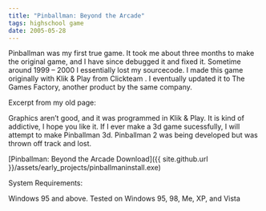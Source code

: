 ```yaml
---
title: "Pinballman: Beyond the Arcade"
tags: highschool game
date: 2005-05-28
---
```

Pinballman was my first true game.  It took me about three months to make the original game, and I have since debugged it and fixed it.  Sometime around 1999 – 2000 I essentially lost my sourcecode.  I made this game originally with Klik & Play from Clickteam .  I eventually updated it to The Games Factory, another product by the same company.

Excerpt from my old page:

Graphics aren’t good, and it was programmed in Klik & Play. It is kind of addictive, I hope you like it. If I ever make a 3d game sucessfully, I will attempt to make Pinballman 3d. Pinballman 2 was being developed but was thrown off track and lost.

[Pinballman: Beyond the Arcade Download]({{ site.github.url }}/assets/early_projects/pinballmaninstall.exe)

System Requirements:

Windows 95 and above. Tested on Windows 95, 98, Me, XP, and Vista